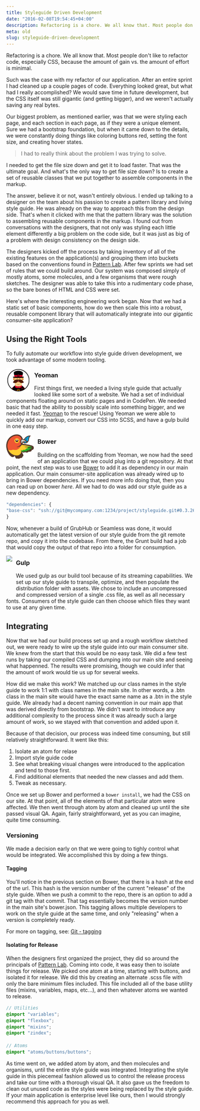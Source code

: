 ```yaml
---
title: Styleguide Driven Development
date: "2016-02-08T19:54:45+04:00"
description: Refactoring is a chore. We all know that. Most people don't like to refactor code, especially CSS, because the amount of gain vs. the amount of effort is minimal.
meta: old
slug: styleguide-driven-development
---
```


Refactoring is a chore. We all know that. Most people don't like to refactor code, especially CSS, because the amount of gain vs. the amount of effort is minimal.

Such was the case with my refactor of our application. After an entire sprint I had cleaned up a couple pages of code. Everything looked great, but what had I really accomplished? We would save time in future development, but the CSS itself was still gigantic (and getting bigger), and we weren't actually saving any real bytes.

Our biggest problem, as mentioned earlier, was that we were styling each page, and each section in each page, as if they were a unique element. Sure we had a bootstrap foundation, but when it came down to the details, we were constantly doing things like coloring buttons red, setting the font size, and creating hover states.

> I had to really think about the problem I was trying to solve.

I needed to get the file size down and get it to load faster. That was the ultimate goal. And what's the only way to get file size down? Is to create a set of reusable classes that we put together to assemble components in the markup.

The answer, believe it or not, wasn't entirely obvious. I ended up talking to a designer on the team about his passion to create a pattern library and living style guide. He was already on the way to approach this from the design side. That's when it clicked with me that the pattern library was the solution to assembling reusable components in the markup. I found out from conversations with the designers, that not only was styling each little element differently a big problem on the code side, but it was just as big of a problem with design consistency on the design side.

The designers kicked off the process by taking inventory of all of the existing features on the application(s) and grouping them into buckets based on the conventions found in [Pattern Lab](http://patternlab.io/). After few sprints we had set of rules that we could build around. Our system was composed simply of mostly atoms, some molecules, and a few organisms that were rough sketches. The designer was able to take this into a rudimentary code phase, so the bare bones of HTML and CSS were set.

Here's where the interesting engineering work began. Now that we had a static set of basic components, how do we then scale this into a robust, reusable component library that will automatically integrate into our gigantic consumer-site application?

## Using the Right Tools

To fully automate our workflow into style guide driven development, we took advantage of some modern tooling.

<img src="./yeoman-logo.png" style="float: left; height: 65px; padding: 0 10px 10px 0;">

### Yeoman

First things first, we needed a living style guide that actually looked like some sort of a website. We had a set of individual components floating around on static pages and in CodePen. We needed basic that had the ability to possibly scale into something bigger, and we needed it fast. [Yeoman](http://yeoman.io/) to the rescue! Using Yeoman we were able to quickly add our markup, convert our CSS into SCSS, and have a gulp build in one easy step.

<img src="./bower-logo.svg" style="float: left; height: 65px; padding: 0 10px 10px 0;">

### Bower

Building on the scaffolding from Yeoman, we now had the seed of an application that we could plug into a git repository. At that point, the next step was to use [Bower](http://bower.io) to add it as dependency in our main application. Our main consumer-site application was already wired up to bring in Bower dependencies. If you need more info doing that, then you can read up on bower _here_. All we had to do was add our style guide as a new dependency.

```js
"dependencies": {
"base-css": "ssh://git@mycompany.com:1234/project/styleguide.git#0.3.26
}
```

Now, whenever a build of GrubHub or Seamless was done, it would automatically get the latest version of our style guide from the git remote repo, and copy it into the codebase. From there, the Grunt build had a job that would copy the output of that repo into a folder for consumption.

<img src="https://cdn.worldvectorlogo.com/logos/gulp.svg" style="float: left; height: 100px; padding: 0 10px 10px 0;">

### Gulp

We used gulp as our build tool because of its streaming capabilities. We set up our style guide to transpile, optimize, and then populate the distribution folder with assets. We chose to include an uncompressed and compressed version of a single .css file, as well as all necessary fonts. Consumers of the style guide can then choose which files they want to use at any given time.

## Integrating

Now that we had our build process set up and a rough workflow sketched out, we were ready to wire up the style guide into our main consumer site. We knew from the start that this would be no easy task. We did a few test runs by taking our compiled CSS and dumping into our main site and seeing what happenned. The results were promising, though we could infer that the amount of work would tie us up for several weeks.

How did we make this work? We matched up our class names in the style guide to work 1:1 with class names in the main site. In other words, a .btn class in the main site would have the exact same name as a .btn in the style guide. We already had a decent naming convention in our main app that was derived directly from bootstrap. We didn't want to introduce any additional complexity to the process since it was already such a large amount of work, so we stayed with that convention and added upon it.

Because of that decision, our process was indeed time consuming, but still relatively straightforward. It went like this:

1. Isolate an atom for relase
2. Import style guide code
3. See what breaking visual changes were introduced to the application and tend to those first.
4. Find additional elements that needed the new classes and add them.
5. Tweak as necessary.

Once we set up Bower and performed a `bower install`, we had the CSS on our site. At that point, all of the elements of that particular atom were affected. We then went through atom by atom and cleaned up until the site passed visual QA. Again, fairly straightforward, yet as you can imagine, quite time consuming.

### Versioning

We made a decision early on that we were going to tighly control what would be integrated. We accomplished this by doing a few things.

#### Tagging

You'll notice in the previous section on Bower, that there is a hash at the end of the url. This hash is the version number of the current "release" of the style guide. When we push a commit to the repo, there is an option to add a git tag with that commit. That tag essentially becomes the version number in the main site's bower.json. This tagging allows multiple developers to work on the style guide at the same time, and only "releasing" when a version is completely ready.

For more on tagging, see: [Git - tagging](https://git-scm.com/book/en/v2/Git-Basics-Tagging)

#### Isolating for Release

When the designers first organized the project, they did so around the principals of [Pattern Lab](http://patternlab.io/). Coming into code, it was easy then to isolate things for release. We picked one atom at a time, starting with buttons, and isolated it for release. We did this by creating an alternate .scss file with only the bare minimum files included. This file included all of the base utility files (mixins, variables, maps, etc...), and then whatever atoms we wanted to release.

```scss
// Utilities
@import "variables";
@import "flexbox";
@import "mixins";
@import "zindex";

// Atoms
@import "atoms/buttons/buttons";
```

As time went on, we added atom by atom, and then molecules and organisms, until the entire style guide was integrated. Integrating the style guide in this piecemeal fashion allowed us to control the release process and take our time with a thorough visual QA. It also gave us the freedom to clean out unused code as the styles were being replaced by the style guide. If your main application is enterprise level like ours, then I would strongly recommend this approach for you as well.
